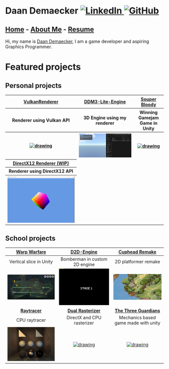 <!DOCTYPE html>
<html>
<head>
  <link href="Content/StyleSheet.css" rel="stylesheet"/>
</head>
<body>

<h1>Daan Demaecker
<a href="https://www.linkedin.com/in/daan-demaecker-3737b0265/">
  <img src="https://content.linkedin.com/content/dam/me/business/en-us/amp/brand-site/v2/bg/LI-Bug.svg.original.svg" alt="LinkedIn" width="25"/>
</a>
<a href="https://github.com/DaanDemaecker">
  <img src="https://github.githubassets.com/assets/GitHub-Mark-ea2971cee799.png" alt="GitHub" width="25"/>
</a>
</h1>

<div class="nav-bar">
  <h2>
    <a href="#" class="selected">Home</a>
    - <a href="AboutMe/">About Me</a>
    - <a href="Resume/">Resume</a>
  </h2>
</div>

<p>
  Hi, my name is <a href="./AboutMe">Daan Demaecker</a>, I am a game developer and aspiring Graphics Programmer.
</p>

# Featured projects

## Personal projects

<table style="width:100%">
  <tr>
    <th> <a href="Projects/VulkanRenderer/"><b>VulkanRenderer</b></th>
    <th> <a href="Projects/DDM3-Lite-Engine/"><b>DDM3-Lite-Engine</b></th>
    <th> <a href="Projects/SouperBloody/"><b>Souper Bloody</b></th>
  </tr>

  <tr>
    <th>Renderer using Vulkan API </th>
    <th>3D Engine using my renderer </th>
    <th>Winning Gamejam Game in Unity</th>
  </tr>

  <tr>
    <th><a href="Projects/VulkanRenderer/"><img src="Content/VulkanRenderer3D.gif" alt="drawing" width="100%"/></th>
    <th><a href="Projects/DDM-Lite-Engine//"><img src="Content/DDM3-Lite-Engine.gif" alt="drawing" width="100%"/></th>
    <th><a href="Projects/SouperBloody/"><img src="Content/SouperBloody.gif" alt="drawing" width="100%"/></th>
  </tr>

  <tr>
    <th><a href="Projects/DirectX12Renderer/"><b>DirectX12 Renderer (WIP)</b></th>
  </tr>
  <tr>
    <th><b>Renderer using DirectX12 API</b></th>
  </tr>
  <tr>
    <th><a href="Projectx/DirectX12Renderer/"><img src="Content/DirectX12.gif" alt="drawing" width="100%"></th>
  </tr>
</table>

## School projects

|[**Warp Warfare**](Projects/WarpWarfare/)|[**D2D-Engine**](Projects/D2D-Engine/)|[**Cuphead Remake**](Projects/CupheadRemake/)|
|:----------------------------------------:|:----------------------------------------:|:----------------------------------------:|
| Vertical slice in Unity| Bomberman in custom 2D engine | 2D platformer remake |
|<a href="Projects/WarpWarfare/"><img src="Content/WarpWarfare.png" alt="drawing" width="300"/>|<a href="Projects/D2D-Engine/"><img src="Content/Bomberman.gif" alt="drawing" width="300"/>|<a href="Projects/CupheadRemake/"><img src="Content/Cuphead.gif" alt="drawing" width="300"/>|
|[**Raytracer**](Projects/SoftwareRayTracer/)|[**Dual Rasterizer**](Projects/DualRasterizer/)|[**The Three Guardians**](Projects/TheThreeGuardians/)|
| CPU raytracer | DirectX and CPU rasterizer | Mechanics based game made with unity |
|<a href="Projects/SoftwareRayTracer/"><img src="Content/RayTracer.gif" alt="drawing" width="300"/>|<a href="Projects/DualRasterizer/"><img src="Content/DualRasterizer.gif" alt="drawing" width="300"/>| <a href="Projects/TheThreeGuardians/"><img src="Content/TheThreeGuardians.gif" alt="drawing" width="300"/>

</body>
</html>
